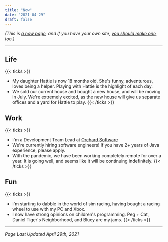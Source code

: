```yaml
---
title: "Now"
date: "2021-04-29"
draft: false
---
```

_(This is [a now page](https://nownownow.com/about), and if you have your own site, [you should make one](https://nownownow.com/about), too.)_

---

## Life

{{< ticks >}}
- My daughter Hattie is now 18 months old. She's funny, adventurous, loves being a helper. Playing with Hattie is the highlight of each day.
- We sold our current house and bought a new house, and will be moving in July. We're extremely excited, as the new house will give us separate offices and a yard for Hattie to play.
{{< /ticks >}}

## Work
{{< ticks >}}
- I'm a Development Team Lead at [Orchard Software](https://www.orchardsoft.com/)
- We're currently hiring software engineers! If you have 2+ years of Java experience, please apply.
- With the pandemic, we have been working completely remote for over a year. It is going well, and seems like it will be continuing indefinitely.
{{< /ticks >}}

## Fun
{{< ticks >}}
- I'm starting to dabble in the world of sim racing, having bought a racing wheel to use with my PC and Xbox.
- I now have strong opinions on children's programming. Peg + Cat, Daniel Tiger's Neighborhood, and Bluey are my jams. 
{{< /ticks >}}

---

_Page Last Updated April 29th, 2021_
